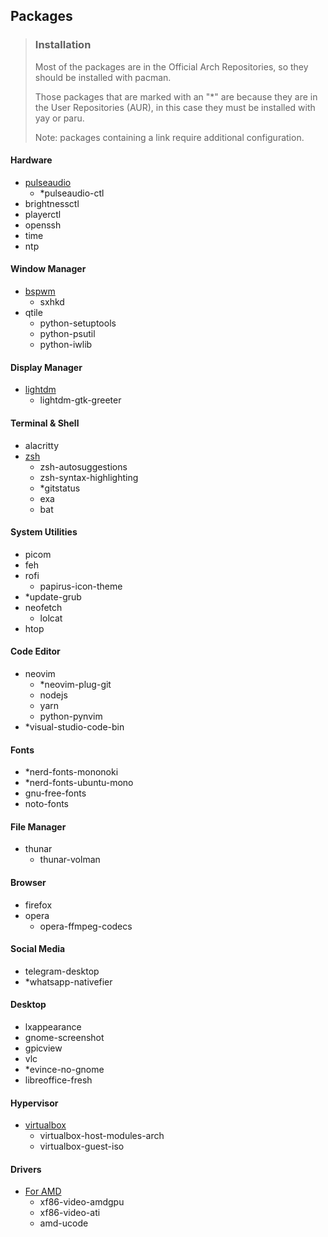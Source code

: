 ## Packages

> ### Installation
>
> Most of the packages are in the Official Arch Repositories, so they should be installed with pacman.
> 
> Those packages that are marked with an "*" are because they are in the User Repositories (AUR), in this case they must be installed with yay or paru.
> 
> Note: packages containing a link require additional configuration.

#### Hardware

- [pulseaudio](https://wiki.archlinux.org/title/PulseAudio#Running)
  - *pulseaudio-ctl
- brightnessctl
- playerctl
- openssh
- time
- ntp

#### Window Manager

- [bspwm](https://wiki.archlinux.org/title/Bspwm)
  - sxhkd
- qtile
  - python-setuptools
  - python-psutil
  - python-iwlib

#### Display Manager

- [lightdm](https://wiki.archlinux.org/title/LightDM#Greeter)
  - lightdm-gtk-greeter

#### Terminal & Shell

- alacritty
- [zsh](https://wiki.archlinux.org/title/Zsh#Making_Zsh_your_default_shell)
  - zsh-autosuggestions
  - zsh-syntax-highlighting
  - *gitstatus
  - exa
  - bat

#### System Utilities

- picom
- feh
- rofi
  - papirus-icon-theme
- *update-grub
- neofetch
  - lolcat
- htop

#### Code Editor

- neovim
  - *neovim-plug-git
  - nodejs
  - yarn
  - python-pynvim
- *visual-studio-code-bin

#### Fonts

- *nerd-fonts-mononoki
- *nerd-fonts-ubuntu-mono
- gnu-free-fonts
- noto-fonts

#### File Manager

- thunar
  - thunar-volman

#### Browser

- firefox
- opera
  - opera-ffmpeg-codecs

#### Social Media

- telegram-desktop
- *whatsapp-nativefier

#### Desktop

- lxappearance
- gnome-screenshot
- gpicview
- vlc
- *evince-no-gnome
- libreoffice-fresh

#### Hypervisor

- [virtualbox](https://wiki.archlinux.org/title/VirtualBox#Installation_steps_for_Arch_Linux_hosts)
  - virtualbox-host-modules-arch
  - virtualbox-guest-iso

#### Drivers

- [For AMD](https://wiki.archlinux.org/title/AMDGPU)
  - xf86-video-amdgpu
  - xf86-video-ati
  - amd-ucode
